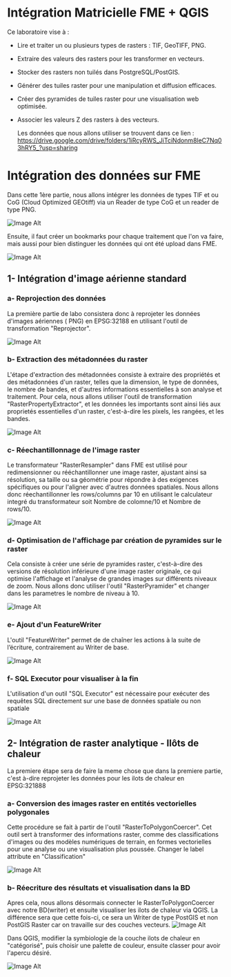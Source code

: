 # Intégration Matricielle FME + QGIS
Ce laboratoire vise à : 
- Lire et traiter un ou plusieurs types de rasters : TIF, GeoTIFF, PNG.
- Extraire des valeurs des rasters pour les transformer en vecteurs.
- Stocker des rasters non tuilés dans PostgreSQL/PostGIS.
- Générer des tuiles raster pour une manipulation et diffusion efficaces.
- Créer des pyramides de tuiles raster pour une visualisation web optimisée.
- Associer les valeurs Z des rasters à des vecteurs.

    Les données que nous allons utiliser se trouvent dans ce lien : https://drive.google.com/drive/folders/1iRcyRWS_JiTciNdonm8leC7Nq03hRY5_?usp=sharing

# Intégration des données sur FME
Dans cette 1ère partie, nous allons intégrer les données de types TIF et ou CoG (Cloud Optimized GEOtiff) via un Reader de type CoG et un reader de type PNG.

![Image Alt](https://github.com/Lorry139/geo7630h25/blob/d065ad0fbaf0af53435f0956a3c209fe8d32c398/Laboratoire%204/LABO4_1.png)

Ensuite, il faut créer un bookmarks pour chaque traitement que l'on va faire, mais aussi pour bien distinguer les données qui ont été upload dans FME.

![Image Alt](https://github.com/Lorry139/geo7630h25/blob/d065ad0fbaf0af53435f0956a3c209fe8d32c398/Laboratoire%204/LABO4_2.png)

## 1- Intégration d'image aérienne standard
### a- Reprojection des données
La première partie de labo consistera donc à reprojeter les données d'images aériennes ( PNG) en EPSG:32188 en utilisant l'outil de transformation "Reprojector".

![Image Alt](https://github.com/Lorry139/geo7630h25/blob/ecffd1a2090b6a596e6f538ac6e1d763e0630d50/Laboratoire%204/LABO4_3.png)

### b- Extraction des métadonnées du raster
L'étape d'extraction des métadonnées consiste à extraire des propriétés et des métadonnées d'un raster, telles que la dimension, le type de données, le nombre de bandes, et d'autres informations essentielles à son analyse et traitement.
Pour cela, nous allons utiliser l'outil de transformation "RasterPropertyExtractor", et les données les importants sont ainsi liés aux proprietés essentielles d'un raster, c'est-à-dire les pixels, les rangées, et les bandes.

![Image Alt](https://github.com/Lorry139/geo7630h25/blob/ed735b85f31fa381a76465c811abb46d0f200bc1/Laboratoire%204/LABO4_4.png)

### c- Réechantillonnage de l'image raster
Le transformateur "RasterResampler" dans FME est utilisé pour redimensionner ou rééchantillonner une image raster, ajustant ainsi sa résolution, sa taille ou sa géométrie pour répondre à des exigences spécifiques ou pour l'aligner avec d'autres données spatiales.
Nous allons donc réechantillonner les rows/columns par 10 en utilisant le calculateur integré du transformateur soit Nombre de colomne/10 et Nombre de rows/10.

![Image Alt](https://github.com/Lorry139/geo7630h25/blob/352254ad167520969dfdc6a8916d46591d01f152/Laboratoire%204/LABO4_5.png)

### d- Optimisation de l'affichage par création de pyramides sur le raster
Cela consiste à créer une série de pyramides raster, c'est-à-dire des versions de résolution inférieure d'une image raster originale, ce qui optimise l'affichage et l'analyse de grandes images sur différents niveaux de zoom.
Nous allons donc utiliser l'outil "RasterPyramider" et changer dans les parametres le nombre de niveau à 10.

![Image Alt](https://github.com/Lorry139/geo7630h25/blob/f6287647412b8eb624e49f39003ec9e591644990/Laboratoire%204/LABO4_6.png)

### e- Ajout d'un FeatureWriter
L'outil "FeatureWriter" permet de de chaîner les actions à la suite de l’écriture, contrairement au Writer de base.

![Image Alt](https://github.com/Lorry139/geo7630h25/blob/73cfaf7b7bfa6f5550cf29290eef147a3d2ab7df/Laboratoire%204/LABO4_7.png)

### f- SQL Executor pour visualiser à la fin
L'utilisation d'un outil "SQL Executor" est nécessaire pour exécuter des requêtes SQL directement sur une base de données spatiale ou non spatiale

![Image Alt](https://github.com/Lorry139/geo7630h25/blob/73cfaf7b7bfa6f5550cf29290eef147a3d2ab7df/Laboratoire%204/LABO7_8.png)

## 2-  Intégration de raster analytique - Ilôts de chaleur
La premiere étape sera de faire la meme chose que dans la premiere partie, c'est à-dire reprojeter les données pour les ilots de chaleur en EPSG:321888
### a- Conversion des images raster en entités vectorielles polygonales
Cette procédure se fait à partir de l'outil "RasterToPolygonCoercer". Cet outil sert à transformer des informations raster, comme des classifications d'images ou des modèles numériques de terrain, en formes vectorielles pour une analyse ou une visualisation plus poussée.
Changer le label attribute en "Classification"

![Image Alt](https://github.com/Lorry139/geo7630h25/blob/6dd0e3b8135d6ff543a4f6e06e83f98e40db8a78/Laboratoire%204/LABO7_9.png)

### b- Réecriture des résultats et visualisation dans la BD
Apres cela, nous allons désormais connecter le RasterToPolygonCoercer avec notre BD(writer) et ensuite visualiser les ilots de chaleur via QGIS.
La différence sera que cette fois-ci, ce sera un Writer de type PostGIS et non PostGIS Raster car on travaille sur des couches vecteurs.
![Image Alt](https://github.com/Lorry139/geo7630h25/blob/c2eaecb6cfec601f2169bd9d04717a826360986e/Laboratoire%204/LABO4_10.png)

Dans QGIS, modifier la symbiologie de la couche ilots de chaleur en "catégorisé", puis choisir une palette de couleur, ensuite classer pour avoir l'apercu désiré.

![Image Alt](https://github.com/Lorry139/geo7630h25/blob/c2eaecb6cfec601f2169bd9d04717a826360986e/Laboratoire%204/LABO4_11.png)


